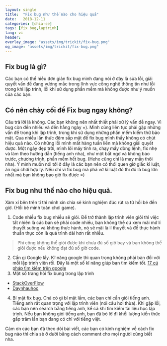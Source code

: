 ```yaml
---
layout: single
title:  "Fix bug như thế nào cho hiệu quả"
date:   2018-12-11
categories: [chia-se]
tags: [fix bug,laptrinh]
lang: vi
header:
overlay_image: "assets/img/trickit/fix-bug.png"
og_image: "assets/img/trickit/fix-bug.png"
---
```


## Fix bug là gì?
Các bạn có thể hiểu đơn giản fix bug mình đang nói ở đây là sửa lỗi, giải quyết vấn đề đang vướng mắc trong lĩnh vực công nghệ thông tin như lỗi trong khi lập trình, lỗi khi sử dụng phần mềm mà không được như ý muốn của các bạn.
## Có nên chày cối để Fix bug ngay không?
Câu trả lời là không. Các bạn không nên nhất thiết phải xử lý vấn đề ngay. Vì bug còn đến nhiều và đến hằng ngày =). Mình cũng liên tục phải gặp những vấn đề trong khi lập trình, trong khi sử dụng những phần mềm kiểm thử bảo mật. Qua nhiều lần thức đêm sấp mặt để fix bug mình thấy không có chút hiệu quả nào. Có những lỗi mình mất hàng tuần liền mà không giải quyết được. Một ngày đẹp trời, mình lôi máy tính ra, chạy mấy dòng lệnh, fix nhẹ và làm theo hướng dẫn (tiếng anh nha), như một bất ngờ và không báo trước, chương trình, phần mềm hết bug. (Hehe cũng chỉ là may mắn thôi nha).
Ý mình muốn nói tới ở đây là các bạn nên có thói quen giờ giấc kỉ luật, ăn ngủ chơi hợp lý. Nếu chỉ vì fix bug mà phá vỡ kĩ luật đó thì đó là bug lớn nhất mà bạn không bao giờ fix được =)
## Fix bug như thế nào cho hiệu quả.
Xàm xí bên trên tí thì mình xin chia sẻ kinh nghiệm đúc rút ra từ hồi bé đến giờ. (Hồi bé mình toàn chơi game).
1. Code nhiều fix bug nhiều sẽ giỏi.
Để trở thành lập trình viên giỏi thì việc tất nhiên là các bạn sẽ phải code nhiều, bạn không thể cứ xem mãi mớ lí thuyết suông và không thực hành, nó sẽ mãi là lí thuyết và để thực hành thuần thục còn là quá trình dài hơn rất nhiều.
> Phi công không thể giỏi được khi chưa đủ số giờ bay và bạn không thể giỏi được nếu không đạt đủ số giờ code.
2. Cần gì Google lấy.
Kĩ năng google thì quan trọng không phải bàn đối với mỗi lập trình viên rồi. Đây là một số kĩ năng giúp bạn tìm kiếm tốt. [17 cú pháp tìm kiếm trên google](https://drive.google.com/file/d/0B4tnZab4VCq8MTJfMGNOZ1h2bXM/view?usp=sharing)
3. Một số trang hỏi fix bung trong lập trình
* [StackOverFlow](https://stackoverflow.com/)
* [Daynhauhoc](daynhauhoc.com)
4. Bí mật fix bug.
Chả có gì bí mật lắm, các bạn chỉ cần giỏi tiếng anh. Tiếng anh rất quan trọng với lập trình viên (nói câu hơi thừa). Khi gặp lỗi, các bạn nên search bằng tiếng anh, kể cả khi tìm kiếm tài liệu học lập trình. Nếu bạn không giỏi tiếng anh, bạn đã bỏ lỡ đi khối lượng kiến thức gấp trăm lần bạn đang có chỉ với tiếng việt.

Cảm ơn các bạn đã theo dõi bài viết, các bạn có kinh nghiệm về cách fix bug nào thì chia sẻ ở dưới bằng cách comment cho mọi người cùng biết nha.